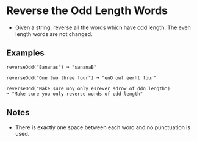 # Reverse the Odd Length Words
- Given a string, reverse all the words which have odd length. The even length words are not changed.

## Examples
```
reverseOdd("Bananas") ➞ "sananaB"

reverseOdd("One two three four") ➞ "enO owt eerht four"

reverseOdd("Make sure uoy only esrever sdrow of ddo length")
➞ "Make sure you only reverse words of odd length"
```

## Notes
- There is exactly one space between each word and no punctuation is used.
